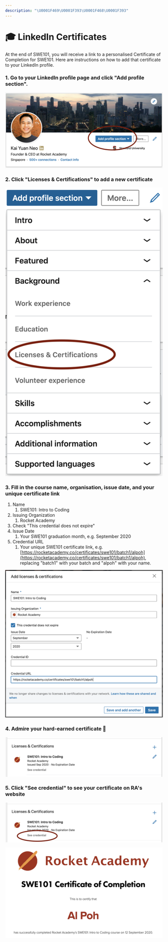 ```yaml
---
description: "\U0001F469‍\U0001F393\U0001F468‍\U0001F393"
---
```


# 🎓 LinkedIn Certificates

At the end of SWE101, you will receive a link to a personalised Certificate of Completion for SWE101. Here are instructions on how to add that certificate to your LinkedIn profile.

### 1. Go to your LinkedIn profile page and click "**Add profile section".**

![](../.gitbook/assets/jie-ping-20200914-21.57.20.png)

### 2. Click "Licenses & Certifications" to add a new certificate

![](../.gitbook/assets/jie-ping-20200914-21.57.32.png)

### 3. Fill in the course name, organisation, issue date, and your unique certificate link

1. Name
   1. SWE101: Intro to Coding
2. Issuing Organization
   1. Rocket Academy
3. Check "This credential does not expire"
4. Issue Date
   1. Your SWE101 graduation month, e.g. September 2020
5. Credential URL
   1. Your unique SWE101 certificate link, e.g. [https://rocketacademy.co/certificates/swe101/batch1/alpoh](https://rocketacademy.co/certificates/swe101/batch1/alpoh), replacing "batch1" with your batch and "alpoh" with your name.

![](../.gitbook/assets/jie-ping-20200914-21.58.57.png)

### 4. Admire your hard-earned certificate 🚀

![](../.gitbook/assets/jie-ping-20200914-21.59.17.png)

### 5. Click "See credential" to see your certificate on RA's website

![](../.gitbook/assets/jie-ping-20200914-21.59.17-fu-ben-.png)

![](../.gitbook/assets/jie-ping-20200914-22.05.54.png)

